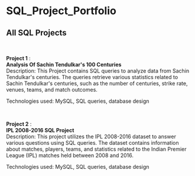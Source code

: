 # SQL_Project_Portfolio

## All SQL Projects
<br/>

**Project 1** : 
<br/>
**Analysis Of Sachin Tendulkar's 100 Centuries**
<br/>
Description: This Project contains SQL queries to analyze data from Sachin Tendulkar's centuries. The queries retrieve various statistics related to Sachin Tendulkar's centuries, such as the number of centuries, strike rate, venues, teams, and match outcomes.

Technologies used: MySQL, SQL queries, database design

<br/>

**Project 2** : 
<br/>
**IPL 2008-2016 SQL Project**
<br/>
Description: This project utilizes the IPL 2008-2016 dataset to answer various questions using SQL queries. The dataset contains information about matches, players, teams, and statistics related to the Indian Premier League (IPL) matches held between 2008 and 2016.

Technologies used: MySQL, SQL queries, database design

